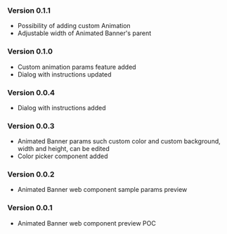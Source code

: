 ### Version 0.1.1
- Possibility of adding custom Animation
- Adjustable width of Animated Banner's parent
### Version 0.1.0
- Custom animation params feature added
- Dialog with instructions updated
### Version 0.0.4
- Dialog with instructions added
### Version 0.0.3
- Animated Banner params such custom color and custom background, width and height, can be edited
- Color picker component added
### Version 0.0.2
- Animated Banner web component sample params preview
### Version 0.0.1
- Animated Banner web component preview POC
